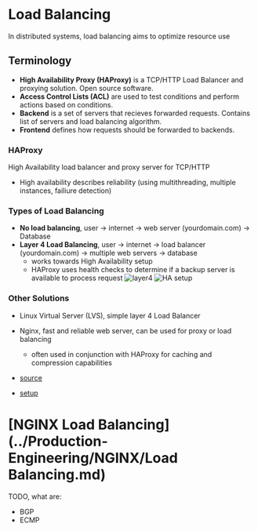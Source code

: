 # Load Balancing
In distributed systems, load balancing aims to optimize resource use

## Terminology
- **High Availability Proxy (HAProxy)** is a TCP/HTTP Load Balancer and proxying solution. Open source software.
- **Access Control Lists (ACL)** are used to test conditions and perform actions based on conditions.
- **Backend** is a set of servers that recieves forwarded requests. Contains list of servers and load balancing algorithm.
- **Frontend** defines how requests should be forwarded to backends.

### HAProxy
High Availability load balancer and proxy server for TCP/HTTP
- High availability describes reliability (using multithreading, multiple instances, failiure detection)

### Types of Load Balancing
- **No load balancing**, user -> internet -> web server (yourdomain.com) -> Database
- **Layer 4 Load Balancing**, user -> internet -> load balancer (yourdomain.com) -> multiple web servers -> database
  - works towards High Availability setup
  - HAProxy uses health checks to determine if a backup server is available to process request
![layer4](https://assets.digitalocean.com/articles/HAProxy/layer_4_load_balancing.png)
![HA setup](https://assets.digitalocean.com/articles/high_availability/ha-diagram-animated.gif)

### Other Solutions
- Linux Virtual Server (LVS), simple layer 4 Load Balancer
- Nginx, fast and reliable web server, can be used for proxy or load balancing
  - often used in conjunction with HAProxy for caching and compression capabilities

- [source](https://www.digitalocean.com/community/tutorials/an-introduction-to-haproxy-and-load-balancing-concepts)
- [setup](https://www.digitalocean.com/community/tutorials/how-to-use-haproxy-as-a-layer-4-load-balancer-for-wordpress-application-servers-on-ubuntu-14-04)

# [NGINX Load Balancing](../Production-Engineering/NGINX/Load Balancing.md)

TODO, what are:
- BGP
- ECMP
